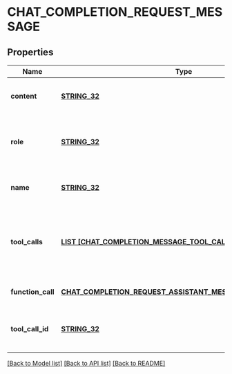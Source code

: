 # CHAT_COMPLETION_REQUEST_MESSAGE

## Properties
Name | Type | Description | Notes
------------ | ------------- | ------------- | -------------
**content** | [**STRING_32**](STRING_32.md) | The contents of the function message. | [default to null]
**role** | [**STRING_32**](STRING_32.md) | The role of the messages author, in this case &#x60;function&#x60;. | [default to null]
**name** | [**STRING_32**](STRING_32.md) | The name of the function to call. | [default to null]
**tool_calls** | [**LIST [CHAT_COMPLETION_MESSAGE_TOOL_CALL]**](ChatCompletionMessageToolCall.md) | The tool calls generated by the model, such as function calls. | [optional] [default to null]
**function_call** | [**CHAT_COMPLETION_REQUEST_ASSISTANT_MESSAGE_FUNCTION_CALL**](ChatCompletionRequestAssistantMessage_function_call.md) |  | [optional] [default to null]
**tool_call_id** | [**STRING_32**](STRING_32.md) | Tool call that this message is responding to. | [default to null]

[[Back to Model list]](../README.md#documentation-for-models) [[Back to API list]](../README.md#documentation-for-api-endpoints) [[Back to README]](../README.md)


